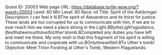 Quest ID: 20003
Web page URL: https://database.turtle-wow.org/?quest=20003
Level: 60
Min Level: 60
Race: nil
Title: Spirit of the Ashbringer
Description: I can feel it $N.$BThe spirit of Alexandros and its thirst for justice. These lands are too corrupted for us to communicate with him, if we are to ever reach him we need a place strong in the Light.$BBy the Light's guidance, I feel that we must travel to Uther's tomb.$BCompleted any duties you have left and meet me there. My only wish is that this fragment of his spirit is willing to communicate and cooperate with us.$BOnly time will tell.$BTo Uther's tomb!
Objective: Meet Tirion Fordring at Uther's Tomb, Western Plaguelands.
